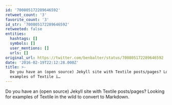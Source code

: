 ```yaml
---
id: '700805172289646592'
retweet_count: '3'
favorite_count: '3'
id_str: '700805172289646592'
retweeted: false
entities:
  hashtags: []
  symbols: []
  user_mentions: []
  urls: []
original_url: https://twitter.com/benbalter/status/700805172289646592
date: '2016-02-19T22:12:28.000Z'
title: >-
  Do you have an (open source) Jekyll site with Textile posts/pages? Looking for
  examples of Textile i…
---
```


Do you have an (open source) Jekyll site with Textile posts/pages? Looking for examples of Textile in the wild to convert to Markdown.
